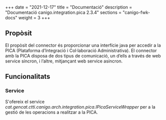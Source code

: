 +++
date        = "2021-12-17"
title       = "Documentació"
description = "Documentació canigo.integration.pica 2.3.4"
sections    = "canigo-fwk-docs"
weight      = 3
+++

## Propòsit

El propòsit del connector és proporcionar una interfície java per accedir a la PICA (Plataforma d’Integració i Col·laboració Administrativa). El connector amb la PICA disposa de dos tipus de comunicació, un d’ells a través de web service síncron, i l’altre, mitjançant web service asíncron.

## Funcionalitats

### Service

S'ofereix el service *cat.gencat.ctti.canigo.arch.integration.pica.IPicaServiceWrapper* per a la gestió de les operacions a realitzar a la PICA.
